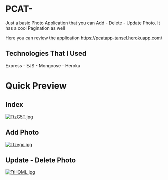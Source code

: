# PCAT-
Just a basic Photo Application that you can Add - Delete - Update Photo. It has a cool Pagination as well

Here you can review the application https://pcatapp-tansel.herokuapp.com/

## Technologies That I Used
Express - EJS - Mongoose - Heroku 

# Quick Preview

## Index
[![TtzG5T.jpg](https://i.im.ge/2021/09/21/TtzG5T.jpg)](https://im.ge/i/TtzG5T)

## Add Photo
[![Ttzegc.jpg](https://i.im.ge/2021/09/21/Ttzegc.jpg)](https://im.ge/i/Ttzegc)

## Update - Delete Photo
[![TtHQML.jpg](https://i.im.ge/2021/09/21/TtHQML.jpg)](https://im.ge/i/TtHQML)
